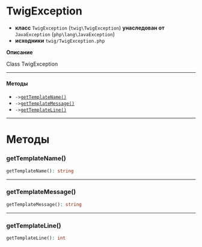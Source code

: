 # TwigException

- **класс** `TwigException` (`twig\TwigException`) **унаследован от** `JavaException` (`php\lang\JavaException`)
- **исходники** `twig/TwigException.php`

**Описание**

Class TwigException

---

#### Методы

- `->`[`getTemplateName()`](#method-gettemplatename)
- `->`[`getTemplateMessage()`](#method-gettemplatemessage)
- `->`[`getTemplateLine()`](#method-gettemplateline)

---
# Методы

<a name="method-gettemplatename"></a>

### getTemplateName()
```php
getTemplateName(): string
```

---

<a name="method-gettemplatemessage"></a>

### getTemplateMessage()
```php
getTemplateMessage(): string
```

---

<a name="method-gettemplateline"></a>

### getTemplateLine()
```php
getTemplateLine(): int
```